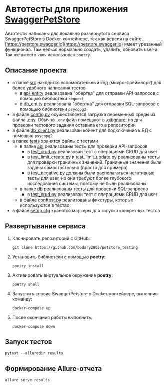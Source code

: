 # Автотесты для приложения [SwaggerPetStore](https://petstore.swagger.io/)

Автотесты написаны для локально развернутого сервиса SwaggerPetStore в Docker-контейнере, так как версия на
сайте [https://petstore.swagger.io](https://petstore.swagger.io) имеет урезанный функционал. Там нельзя нормально
создать, удалить, обновить user-а. Так же вместо `venv` использован `poetry`.

## Описание проекта

* в папке [src](src) находится вспомогательный код (микро-фреймворк) для более удобного написания тестов
    * в [api_entity](src/api_entity) реализована "обертка" для отправки API-запросов с помощью библиотеки `request`
    * в [db_entity](src/db_entity) реализована "обертка" для отправки SQL-запросов с помощью библиотеки `psycopg2`
* в файле [config.py](src/config.py) осуществляется загрузка переменных среды из
  файла [.env](.env). Обычно `.env` файл помещают в [.gitignore](.gitignore), но для проверки тестового задания оставила
  его в репозитории
* в файле [db_client.py](src/db_client.py) реализован коиент для подключения к БД с помощью `psycopg2`
* в папке [tests](tests) хранятся файлы с тестами
    * в папке [api](tests/api) реализованы тесты для проверки API-запросов
        * в [test_crud.py](tests/api/user/test_crud.py) реализован тест с операциями CRUD для user
        * в [test_limit_create.py](tests/api/user/test_limit_create.py)
          и [test_limit_update.py](tests/api/user/test_limit_update.py) реализованы тесты для проверки граничных
          значений. Граничные значения были заданы самостоятельно (просто для примера)
        * в [test_negative.py](tests/api/user/test_negative.py) должны были располагаться негативные тесты для user, но
          они требуют более глубокого исследования системы, поэтому не были реализованы
    * в папке [db](tests/db) реализованы тесты для проверки SQL-запросов
        * в [test_crud.py](tests/db/test_crud.py) реализован тест с операциями CRUD для user
    * в файле [conftest.py](tests/conftest.py) реализованы фикстуры, которые используются в тестах
* в файле [setup.cfg](setup.cfg) хранятся маркеры для запуска конкретных тестов

## Развертывание сервиса

1. Клонировать репозиторий с GitHub:

   ```
   git clone https://github.com/bodary2905/petstore_testing
   ```

2. Установить библиотеки с помощью **poetry**:

   ```
   poetry install
   ```
3. Активировать виртуальное окружение **poetry**:
   ```
   poetry shell
   ```
4. Запустить сервис SwaggerPetstore в Docker-контейнере, выполнив команду:
    ```
   docker-compose up
   ```
5. После окончания работы выполнить:
    ```
   docker-compose down
   ```

## Запуск тестов

   ```
   pytest --alluredir results
   ```

## Формирование Allure-отчета

   ```
   allure serve results
   ```